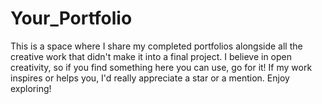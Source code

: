 # Your_Portfolio
This is a space where I share my completed portfolios alongside all the creative work that didn't make it into a final project. I believe in open creativity, so if you find something here you can use, go for it! If my work inspires or helps you, I'd really appreciate a star or a mention. Enjoy exploring!
